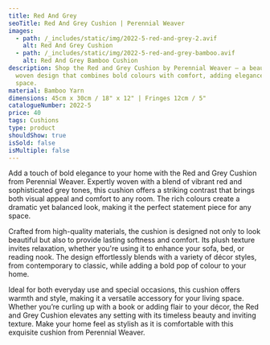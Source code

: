 ```yaml
---
title: Red And Grey
seoTitle: Red And Grey Cushion | Perennial Weaver
images:
  - path: /_includes/static/img/2022-5-red-and-grey-2.avif
    alt: Red And Grey Cushion
  - path: /_includes/static/img/2022-5-red-and-grey-bamboo.avif
    alt: Red And Grey Bamboo Cushion
description: Shop the Red and Grey Cushion by Perennial Weaver – a beautifully
  woven design that combines bold colours with comfort, adding elegance to any
  space.
material: Bamboo Yarn
dimensions: 45cm x 30cm / 18" x 12" | Fringes 12cm / 5"
catalogueNumber: 2022-5
price: 40
tags: Cushions
type: product
shouldShow: true
isSold: false
isMultiple: false
---
```

Add a touch of bold elegance to your home with the Red and Grey Cushion from Perennial Weaver. Expertly woven with a blend of vibrant red and sophisticated grey tones, this cushion offers a striking contrast that brings both visual appeal and comfort to any room. The rich colours create a dramatic yet balanced look, making it the perfect statement piece for any space.

Crafted from high-quality materials, the cushion is designed not only to look beautiful but also to provide lasting softness and comfort. Its plush texture invites relaxation, whether you're using it to enhance your sofa, bed, or reading nook. The design effortlessly blends with a variety of décor styles, from contemporary to classic, while adding a bold pop of colour to your home.

Ideal for both everyday use and special occasions, this cushion offers warmth and style, making it a versatile accessory for your living space. Whether you’re curling up with a book or adding flair to your décor, the Red and Grey Cushion elevates any setting with its timeless beauty and inviting texture. Make your home feel as stylish as it is comfortable with this exquisite cushion from Perennial Weaver.

